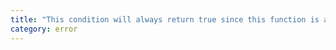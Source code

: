```yaml
---
title: "This condition will always return true since this function is always defined. Did you mean to call it instead?"
category: error
---
```

